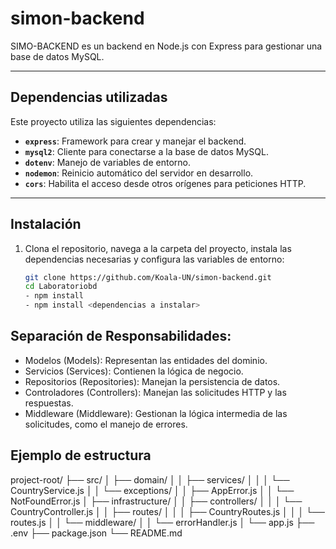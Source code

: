 # simon-backend


SIMO-BACKEND es un backend en Node.js con Express para gestionar una base de datos MySQL.

---

## **Dependencias utilizadas**
Este proyecto utiliza las siguientes dependencias:
- **`express`**: Framework para crear y manejar el backend.
- **`mysql2`**: Cliente para conectarse a la base de datos MySQL.
- **`dotenv`**: Manejo de variables de entorno.
- **`nodemon`**: Reinicio automático del servidor en desarrollo.
- **`cors`**: Habilita el acceso desde otros orígenes para peticiones HTTP.
---

## **Instalación**

1. Clona el repositorio, navega a la carpeta del proyecto, instala las dependencias necesarias y configura las variables de entorno:
   ```bash
   git clone https://github.com/Koala-UN/simon-backend.git
   cd Laboratoriobd
   - npm install
   - npm install <dependencias a instalar>

## **Separación de Responsabilidades**:

   - Modelos (Models): Representan las entidades del dominio.
   - Servicios (Services): Contienen la lógica de negocio.
   - Repositorios (Repositories): Manejan la persistencia de datos.
   - Controladores (Controllers): Manejan las solicitudes HTTP y las respuestas.
   - Middleware (Middleware): Gestionan la lógica intermedia de las solicitudes, como el manejo de errores.

## **Ejemplo de estructura**

project-root/
├── src/
│   ├── domain/
│   │   ├── services/
│   │   │   └── CountryService.js
│   │   └── exceptions/
│   │       ├── AppError.js
│   │       └── NotFoundError.js
│   ├── infrastructure/
│   │   ├── controllers/
│   │   │   └── CountryController.js
│   │   ├── routes/
│   │   │   ├── CountryRoutes.js
│   │   │   └── routes.js
│   │   └── middleware/
│   │       └── errorHandler.js
│   └── app.js
├── .env
├── package.json
└── README.md

